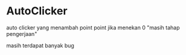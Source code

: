 # AutoClicker

auto clicker yang menambah point point jika menekan 0 "masih tahap pengerjaan"

masih terdapat banyak bug
